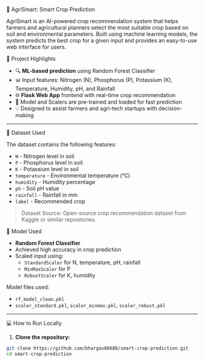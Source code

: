  🌾 AgriSmart: Smart Crop Prediction

AgriSmart is an AI-powered crop recommendation system that helps farmers and agricultural planners select the most suitable crop based on soil and environmental parameters. Built using machine learning models, the system predicts the best crop for a given input and provides an easy-to-use web interface for users.


📌 Project Highlights

- 🔍 **ML-based prediction** using Random Forest Classifier
- 📊 Input features: Nitrogen (N), Phosphorus (P), Potassium (K), Temperature, Humidity, pH, and Rainfall
- 🌐 **Flask Web App** frontend with real-time crop recommendation
- 📁 Model and Scalers are pre-trained and loaded for fast prediction
- 💡 Designed to assist farmers and agri-tech startups with decision-making

---

 📁 Dataset Used

The dataset contains the following features:

- `N` - Nitrogen level in soil
- `P` - Phosphorus level in soil
- `K` - Potassium level in soil
- `temperature` - Environmental temperature (°C)
- `humidity` - Humidity percentage
- `ph` - Soil pH value
- `rainfall` - Rainfall in mm
- `label` - Recommended crop

> Dataset Source: Open-source crop recommendation dataset from Kaggle or similar repositories.


 🧠 Model Used

- **Random Forest Classifier**
- Achieved high accuracy in crop prediction
- Scaled input using:
  - `StandardScaler` for N, temperature, pH, rainfall
  - `MinMaxScaler` for P
  - `RobustScaler` for K, humidity

Model files used:
- `rf_model_clean.pkl`
- `scaler_standard.pkl`, `scaler_minmax.pkl`, `scaler_robust.pkl`

---

 💻 How to Run Locally

1. **Clone the repository:**
```bash
git clone https://github.com/bhargav86688/smart-crop-prediction.git
cd smart-crop-prediction
